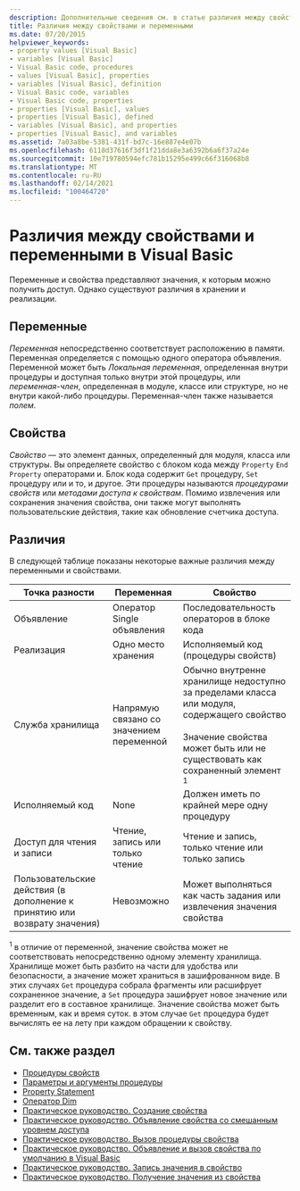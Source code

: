 ```yaml
---
description: Дополнительные сведения см. в статье различия между свойствами и переменными в Visual Basic
title: Различия между свойствами и переменными
ms.date: 07/20/2015
helpviewer_keywords:
- property values [Visual Basic]
- variables [Visual Basic]
- Visual Basic code, procedures
- values [Visual Basic], properties
- variables [Visual Basic], definition
- Visual Basic code, variables
- Visual Basic code, properties
- properties [Visual Basic], values
- properties [Visual Basic], defined
- variables [Visual Basic], and properties
- properties [Visual Basic], and variables
ms.assetid: 7a03a8be-5381-431f-bd7c-16e887e4e07b
ms.openlocfilehash: 6118d37616f3df1f21dda8e3a6392b6a6f37a24e
ms.sourcegitcommit: 10e719780594efc781b15295e499c66f316068b8
ms.translationtype: MT
ms.contentlocale: ru-RU
ms.lasthandoff: 02/14/2021
ms.locfileid: "100464720"
---
```

# <a name="differences-between-properties-and-variables-in-visual-basic"></a>Различия между свойствами и переменными в Visual Basic

Переменные и свойства представляют значения, к которым можно получить доступ. Однако существуют различия в хранении и реализации.  
  
## <a name="variables"></a>Переменные  

 *Переменная* непосредственно соответствует расположению в памяти. Переменная определяется с помощью одного оператора объявления. Переменной может быть *Локальная переменная*, определенная внутри процедуры и доступная только внутри этой процедуры, или *переменная-член*, определенная в модуле, классе или структуре, но не внутри какой-либо процедуры. Переменная-член также называется *полем*.  
  
## <a name="properties"></a>Свойства  

 *Свойство* — это элемент данных, определенный для модуля, класса или структуры. Вы определяете свойство с блоком кода между `Property` `End Property` операторами и. Блок кода содержит `Get` процедуру, `Set` процедуру или и то, и другое. Эти процедуры называются *процедурами свойств* или *методами доступа к свойствам*. Помимо извлечения или сохранения значения свойства, они также могут выполнять пользовательские действия, такие как обновление счетчика доступа.  
  
## <a name="differences"></a>Различия  

 В следующей таблице показаны некоторые важные различия между переменными и свойствами.  
  
|Точка разности|Переменная|Свойство|  
|-------------------------|--------------|--------------|  
|Объявление|Оператор Single объявления|Последовательность операторов в блоке кода|  
|Реализация|Одно место хранения|Исполняемый код (процедуры свойств)|  
|Служба хранилища|Напрямую связано со значением переменной|Обычно внутренне хранилище недоступно за пределами класса или модуля, содержащего свойство<br /><br /> Значение свойства может быть или не существовать как сохраненный элемент <sup>1</sup>|  
|Исполняемый код|None|Должен иметь по крайней мере одну процедуру|  
|Доступ для чтения и записи|Чтение, запись или только чтение|Чтение и запись, только чтение или только запись|  
|Пользовательские действия (в дополнение к принятию или возврату значения)|Невозможно|Может выполняться как часть задания или извлечения значения свойства|  
  
 <sup>1</sup> в отличие от переменной, значение свойства может не соответствовать непосредственно одному элементу хранилища. Хранилище может быть разбито на части для удобства или безопасности, а значение может храниться в зашифрованном виде. В этих случаях `Get` процедура собрала фрагменты или расшифрует сохраненное значение, а `Set` процедура зашифрует новое значение или разделит его в составное хранилище. Значение свойства может быть временным, как и время суток. в этом случае `Get` процедура будет вычислять ее на лету при каждом обращении к свойству.  
  
## <a name="see-also"></a>См. также раздел

- [Процедуры свойств](./property-procedures.md)
- [Параметры и аргументы процедуры](./procedure-parameters-and-arguments.md)
- [Property Statement](../../../language-reference/statements/property-statement.md)
- [Оператор Dim](../../../language-reference/statements/dim-statement.md)
- [Практическое руководство. Создание свойства](./how-to-create-a-property.md)
- [Практическое руководство. Объявление свойства со смешанным уровнем доступа](./how-to-declare-a-property-with-mixed-access-levels.md)
- [Практическое руководство. Вызов процедуры свойства](./how-to-call-a-property-procedure.md)
- [Практическое руководство. Объявление и вызов свойства по умолчанию в Visual Basic](./how-to-declare-and-call-a-default-property.md)
- [Практическое руководство. Запись значения в свойство](./how-to-put-a-value-in-a-property.md)
- [Практическое руководство. Получение значения из свойства](./how-to-get-a-value-from-a-property.md)
